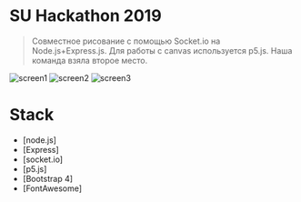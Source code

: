 # SU Hackathon 2019
>Совместное рисование с помощью Socket.iо на Node.js+Express.js. Для работы с canvas используется p5.js. Наша команда взяла второе место.

![screen1](https://raw.githubusercontent.com/zxmad/draw-hack/master/screen/1.png)
![screen2](https://raw.githubusercontent.com/zxmad/draw-hack/master/screen/2.png)
![screen3](https://raw.githubusercontent.com/zxmad/draw-hack/master/screen/3.png)
# Stack
* [node.js]
* [Express]
* [socket.io]
* [p5.js]
* [Bootstrap 4]
* [FontAwesome]
